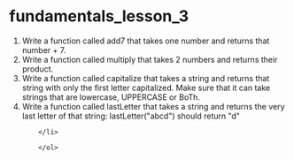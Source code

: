 # fundamentals_lesson_3

<ol> 
        <li>Write a function called add7 that takes one number and returns that number + 7.</li>
        <li>Write a function called multiply that takes 2 numbers and returns their product.</li>
        <li>Write a function called capitalize that takes a string and returns that string with only the first letter capitalized. Make sure that it can take strings that are lowercase, UPPERCASE or BoTh.</li>
        <li>Write a function called lastLetter that takes a string and returns the very last letter of that string:
            lastLetter("abcd") should return "d"
    
        </li>
            
        </ol>
